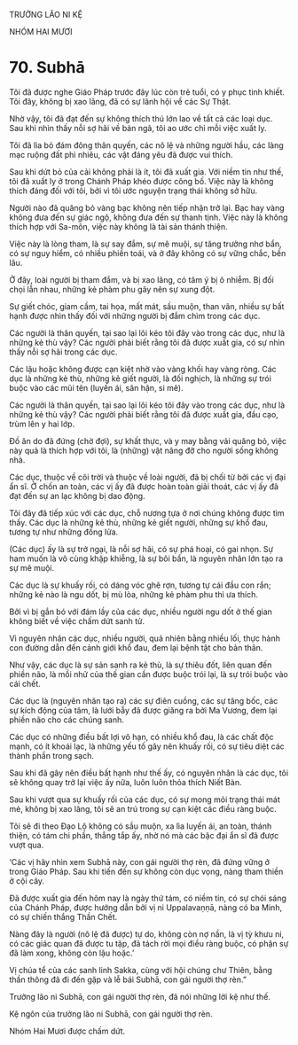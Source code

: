 TRƯỞNG LÃO NI KỆ

NHÓM HAI MƯƠI

# 70. Subhā

Tôi đã được nghe Giáo Pháp trước đây lúc còn trẻ tuổi, có y phục tinh khiết. Tôi đây, không bị xao lãng, đã có sự lãnh hội về các Sự Thật.

Nhờ vậy, tôi đã đạt đến sự không thích thú lớn lao về tất cả các loại dục. Sau khi nhìn thấy nỗi sợ hãi về bản ngã, tôi ao ước chỉ mỗi việc xuất ly.

Tôi đã lìa bỏ đám đông thân quyến, các nô lệ và những người hầu, các làng mạc ruộng đất phì nhiêu, các vật đáng yêu đã được vui thích.

Sau khi dứt bỏ của cải không phải là ít, tôi đã xuất gia. Với niềm tin như thế, tôi đã xuất ly ở trong Chánh Pháp khéo được công bố. Việc này là không thích đáng đối với tôi, bởi vì tôi ước nguyện trạng thái không sở hữu.

Người nào đã quăng bỏ vàng bạc không nên tiếp nhận trở lại. Bạc hay vàng không đưa đến sự giác ngộ, không đưa đến sự thanh tịnh. Việc này là không thích hợp với Sa-môn, việc này không là tài sản thánh thiện.

Việc này là lòng tham, là sự say đắm, sự mê muội, sự tăng trưởng nhơ bẩn, có sự nguy hiểm, có nhiều phiền toái, và ở đây không có sự vững chắc, bền lâu.

Ở đây, loài người bị tham đắm, và bị xao lãng, có tâm ý bị ô nhiễm. Bị đối chọi lẫn nhau, những kẻ phàm phu gây nên sự xung đột.

Sự giết chóc, giam cầm, tai họa, mất mát, sầu muộn, than vãn, nhiều sự bất hạnh được nhìn thấy đối với những người bị đắm chìm trong các dục.

Các người là thân quyến, tại sao lại lôi kéo tôi đây vào trong các dục, như là những kẻ thù vậy? Các người phải biết rằng tôi đã được xuất gia, có sự nhìn thấy nỗi sợ hãi trong các dục.

Các lậu hoặc không được cạn kiệt nhờ vào vàng khối hay vàng ròng. Các dục là những kẻ thù, những kẻ giết người, là đối nghịch, là những sự trói buộc vào các mũi tên (luyến ái, sân hận, si mê).

Các người là thân quyến, tại sao lại lôi kéo tôi đây vào trong các dục, như là những kẻ thù vậy? Các người phải biết rằng tôi đã được xuất gia, đầu cạo, trùm lên y hai lớp.

Đồ ăn do đã đứng (chờ đợi), sự khất thực, và y may bằng vải quăng bỏ, việc này quả là thích hợp với tôi, là (những) vật nâng đỡ cho người sống không nhà.

Các dục, thuộc về cõi trời và thuộc về loài người, đã bị chối từ bởi các vị đại ẩn sĩ. Ở chốn an toàn, các vị ấy đã được hoàn toàn giải thoát, các vị ấy đã đạt đến sự an lạc không bị dao động.

Tôi đây đã tiếp xúc với các dục, chỗ nương tựa ở nơi chúng không được tìm thấy. Các dục là những kẻ thù, những kẻ giết người, những sự khổ đau, tương tự như những đống lửa.

(Các dục) ấy là sự trở ngại, là nỗi sợ hãi, có sự phá hoại, có gai nhọn. Sự ham muốn là vô cùng khập khiễng, là sự bôi bẩn, là nguyên nhân lớn tạo ra sự mê muội.

Các dục là sự khuấy rối, có dáng vóc ghê rợn, tương tự cái đầu con rắn; những kẻ nào là ngu dốt, bị mù lòa, những kẻ phàm phu thì ưa thích.

Bởi vì bị gắn bó với đám lầy của các dục, nhiều người ngu dốt ở thế gian không biết về việc chấm dứt sanh tử.

Vì nguyên nhân các dục, nhiều người, quả nhiên bằng nhiều lối, thực hành con đường dẫn đến cảnh giới khổ đau, đem lại bệnh tật cho bản thân.

Như vậy, các dục là sự sản sanh ra kẻ thù, là sự thiêu đốt, liên quan đến phiền não, là mồi nhử của thế gian cần được buộc trói lại, là sự trói buộc vào cái chết.

Các dục là (nguyên nhân tạo ra) các sự điên cuồng, các sự tâng bốc, các sự kích động của tâm, là lưới bẫy đã được giăng ra bởi Ma Vương, đem lại phiền não cho các chúng sanh.

Các dục có những điều bất lợi vô hạn, có nhiều khổ đau, là các chất độc mạnh, có ít khoái lạc, là những yếu tố gây nên khuấy rối, có sự tiêu diệt các thành phần trong sạch.

Sau khi đã gây nên điều bất hạnh như thế ấy, có nguyên nhân là các dục, tôi sẽ không quay trở lại việc ấy nữa, luôn luôn thỏa thích Niết Bàn.

Sau khi vượt qua sự khuấy rối của các dục, có sự mong mỏi trạng thái mát mẻ, không bị xao lãng, tôi sẽ an trú trong sự cạn kiệt các điều ràng buộc.

Tôi sẽ đi theo Đạo Lộ không có sầu muộn, xa lìa luyến ái, an toàn, thánh thiện, có tám chi phần, thẳng tắp ấy, nhờ nó mà các bậc đại ẩn sĩ đã được vượt qua.

‘Các vị hãy nhìn xem Subhā này, con gái người thợ rèn, đã đứng vững ở trong Giáo Pháp. Sau khi tiến đến sự không còn dục vọng, nàng tham thiền ở cội cây.

Đã được xuất gia đến hôm nay là ngày thứ tám, có niềm tin, có sự chói sáng của Chánh Pháp, được hướng dẫn bởi vị ni Uppalavaṇṇā, nàng có ba Minh, có sự chiến thắng Thần Chết.

Nàng đây là người (nô lệ đã được) tự do, không còn nợ nần, là vị tỳ khưu ni, có các giác quan đã được tu tập, đã tách rời mọi điều ràng buộc, có phận sự đã làm xong, không còn lậu hoặc.’

Vị chúa tể của các sanh linh Sakka, cùng với hội chúng chư Thiên, bằng thần thông đã đi đến gặp và lễ bái Subhā, con gái người thợ rèn.”

Trưởng lão ni Subhā, con gái người thợ rèn, đã nói những lời kệ như thế.

Kệ ngôn của trưởng lão ni Subhā, con gái người thợ rèn.

Nhóm Hai Mươi được chấm dứt.
